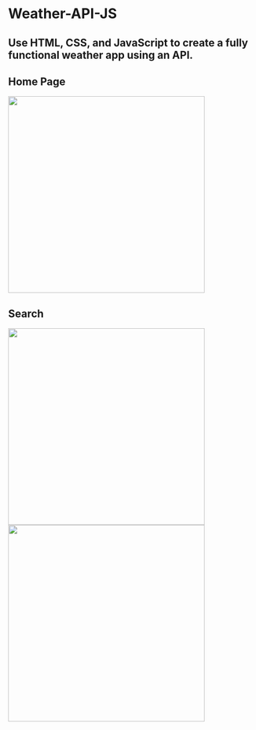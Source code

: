 # Weather-API-JS
## Use HTML, CSS, and JavaScript to create a fully functional weather app using an API.

## Home Page
 <img src="https://i.ibb.co/0f2g5Yf/sk.png"  height="400">
 
## Search
<img src="https://i.ibb.co/r0bQ1X6/wash.png"  height="400">
<img src="https://i.ibb.co/x73pRjf/london.png"  height="400">
